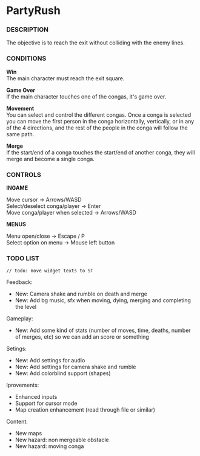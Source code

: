 # PartyRush

### DESCRIPTION

The objective is to reach the exit without colliding with the enemy lines.

### CONDITIONS

**Win**
<br>The main character must reach the exit square.

**Game Over**
<br>If the main character touches one of the congas, it's game over.

**Movement**
<br>You can select and control the different congas. Once a conga is selected you can move the first person in the conga horizontally, vertically, or in any of the 4 directions, and the rest of the people in the conga will follow the same path.

**Merge**
<br>If the start/end of a conga touches the start/end of another conga, they will merge and become a single conga.

### CONTROLS

**INGAME**

Move cursor -> Arrows/WASD
<br>Select/deselect conga/player -> Enter
<br>Move conga/player when selected -> Arrows/WASD

**MENUS**

Menu open/close -> Escape / P
<br>Select option on menu -> Mouse left button

### TODO LIST

	// todo: move widget texts to ST

Feedback:
 - New: Camera shake and rumble on death and merge
 - New: Add bg music, sfx when moving, dying, merging and completing the level

 Gameplay:
 - New: Add some kind of stats (number of moves, time, deaths, number of merges, etc) so we can add an score or something
 
 Setings:
 - New: Add settings for audio
 - New: Add settings for camera shake and rumble
 - New: Add colorblind support (shapes)

 Iprovements:
 - Enhanced inputs
 - Support for cursor mode
 - Map creation enhancement (read through file or similar)

 Content:
 - New maps
 - New hazard: non mergeable obstacle
 - New hazard: moving conga
